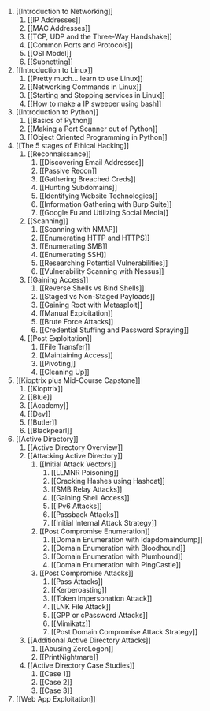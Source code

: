 1. [[Introduction to Networking]]
	1. [[IP Addresses]]
	2. [[MAC Addresses]]
	3. [[TCP, UDP and the Three-Way Handshake]]
	4. [[Common Ports and Protocols]]
	5. [[OSI Model]]
	6. [[Subnetting]]
2. [[Introduction to Linux]]
	1. [[Pretty much... learn to use Linux]]
	2. [[Networking Commands in Linux]]
	3. [[Starting and Stopping services in Linux]]
	4. [[How to make a IP sweeper using bash]]
3. [[Introduction to Python]]
	1. [[Basics of Python]]
	2. [[Making a Port Scanner out of Python]]
	3. [[Object Oriented Programming in Python]]
4. [[The 5 stages of Ethical Hacking]]
	1. [[Reconnaissance]]
		1. [[Discovering Email Addresses]]
		2. [[Passive Recon]]
		3. [[Gathering Breached Creds]]
		4. [[Hunting Subdomains]]
		5. [[Identifying Website Technologies]]
		6. [[Information Gathering with Burp Suite]]
		7. [[Google Fu and Utilizing Social Media]]
	2. [[Scanning]]
		1. [[Scanning with NMAP]]
		2. [[Enumerating HTTP and HTTPS]]
		3. [[Enumerating SMB]]
		4. [[Enumerating SSH]]
		5. [[Researching Potential Vulnerabilities]]
		6. [[Vulnerability Scanning with Nessus]]
	3. [[Gaining Access]]
		1. [[Reverse Shells vs Bind Shells]]
		2. [[Staged vs Non-Staged Payloads]]
		3. [[Gaining Root with Metasploit]]
		4. [[Manual Exploitation]]
		5. [[Brute Force Attacks]]
		6. [[Credential Stuffing and Password Spraying]]
	4. [[Post Exploitation]]
		1. [[File Transfer]]
		2. [[Maintaining Access]]
		3. [[Pivoting]]
		4. [[Cleaning Up]]
5. [[Kioptrix plus Mid-Course Capstone]]
	1. [[Kioptrix]]
	2. [[Blue]]
	3. [[Academy]]
	4. [[Dev]]
	5. [[Butler]]
	6. [[Blackpearl]]
6. [[Active Directory]]
	1. [[Active Directory Overview]]
	2. [[Attacking Active Directory]]
		1. [[Initial Attack Vectors]]
			1. [[LLMNR Poisoning]]
			2. [[Cracking Hashes using Hashcat]]
			3. [[SMB Relay Attacks]]
			4. [[Gaining Shell Access]]
			5. [[IPv6 Attacks]]
			6. [[Passback Attacks]]
			7. [[Initial Internal Attack Strategy]]
		2. [[Post Compromise Enumeration]]
			1. [[Domain Enumeration with ldapdomaindump]]
			2. [[Domain Enumeration with Bloodhound]]
			3. [[Domain Enumeration with Plumhound]]
			4. [[Domain Enumeration with PingCastle]]
		3. [[Post Compromise Attacks]]
			1. [[Pass Attacks]]
			2. [[Kerberoasting]]
			3. [[Token Impersonation Attack]]
			4. [[LNK File Attack]]
			5. [[GPP or cPassword Attacks]]
			6. [[Mimikatz]]
			7. [[Post Domain Compromise Attack Strategy]]
	3. [[Additional Active Directory Attacks]]
		1. [[Abusing ZeroLogon]]
		2. [[PrintNightmare]]
	4. [[Active Directory Case Studies]]
		1. [[Case 1]]
		2. [[Case 2]]
		3. [[Case 3]]
7. [[Web App Exploitation]]
